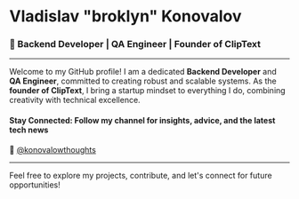 # Vladislav "broklyn" Konovalov

### 🚀 Backend Developer | QA Engineer | Founder of ClipText

---

Welcome to my GitHub profile! I am a dedicated **Backend Developer** and **QA Engineer**, committed to creating robust and scalable systems. As the **founder of ClipText**, I bring a startup mindset to everything I do, combining creativity with technical excellence.



#### Stay Connected: Follow my channel for insights, advice, and the latest tech news  
📢 [@konovalowthoughts](https://t.me/konovalowthoughts)

---

Feel free to explore my projects, contribute, and let's connect for future opportunities!
